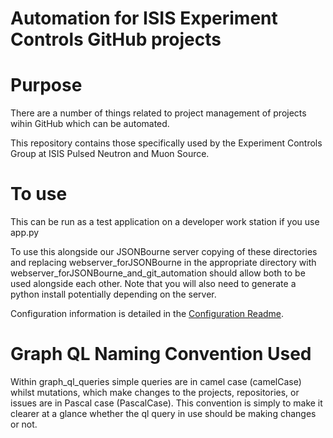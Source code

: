 # Automation for ISIS Experiment Controls GitHub projects

# Purpose
There are a number of things related to project management of projects wihin GitHub which can be automated.

This repository contains those specifically used by the Experiment Controls Group at ISIS Pulsed Neutron and Muon Source.

# To use
This can be run as a test application on a developer work station if you use app.py

To use this alongside our JSONBourne server copying of these directories and replacing webserver_forJSONBourne in the appropriate directory with webserver_forJSONBourne_and_git_automation should allow both to be used alongside each other.
Note that you will also need to generate a python install potentially depending on the server.

Configuration information is detailed in the [Configuration Readme](/config_info/config_readme.md).

# Graph QL Naming Convention Used
Within graph_ql_queries simple queries are in camel case (camelCase) whilst mutations, which make changes to the projects, repositories, or issues are in Pascal case (PascalCase).
This convention is simply to make it clearer at a glance whether the ql query in use should be making changes or not.

